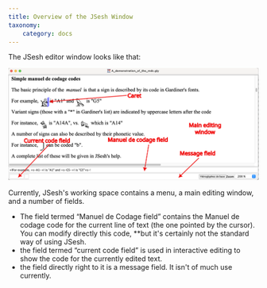 ```yaml
---
title: Overview of the JSesh Window
taxonomy:
    category: docs
---
```



The JSesh editor window looks like that:

![The jsesh window](./window-en.svg?classes=caption "The jsesh window")

Currently, JSesh's working space contains a menu, a main editing window, and a number of fields. 

- The field termed “Manuel de Codage field” contains the Manuel de codage code for the current line of text (the one pointed by the cursor). You can modify directly this code, **but it's certainly not the standard way of using JSesh.
- the field termed “current code field” is used in interactive editing to show the code for the currently edited text. 
- the field directly right to it is a message field. It isn't of much use currently.


